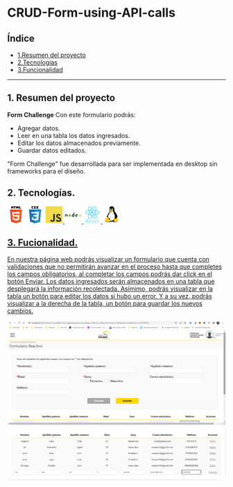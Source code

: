 # CRUD-Form-using-API-calls



## Índice

* [1.Resumen del proyecto](#1-resumen-del-proyecto)
* [2.Tecnologías](#2-tecnologías)
* [3.Funcionalidad ](#3-prototipos)


***

## 1. Resumen del proyecto
**Form Challenge** Con este formulario podrás: 
* Agregar datos.
* Leer en una tabla los datos ingresados.
* Editar los datos almacenados previamente.
* Guardar datos editados.

 "Form Challenge" fue desarrollada para ser implementada en desktop sin frameworks para el diseño.

## 2. Tecnologías.
 
<img src="https://raw.githubusercontent.com/devicons/devicon/master/icons/html5/html5-original-wordmark.svg" alt="html5" width="40" height="40"/>  <img src="https://raw.githubusercontent.com/devicons/devicon/master/icons/css3/css3-original-wordmark.svg" alt="css3" width="40" height="40"/> </a> <a href="https://www.figma.com/" target="_blank" rel="noreferrer">  <img src="https://raw.githubusercontent.com/devicons/devicon/master/icons/javascript/javascript-original.svg" alt="javascript" width="40" height="40"/> </a> <a href="https://jestjs.io" target="_blank" rel="noreferrer">  <img src="https://raw.githubusercontent.com/devicons/devicon/master/icons/nodejs/nodejs-original-wordmark.svg" alt="nodejs" width="40" height="40"/> </a> <a href="https://postman.com" target="_blank" rel="noreferrer">  </a> <a href="https://reactjs.org/" target="_blank" rel="noreferrer"> <img src="https://raw.githubusercontent.com/devicons/devicon/master/icons/react/react-original-wordmark.svg" alt="react" width="40" height="40"/> </a> <a href="https://sass-lang.com" target="_blank" rel="noreferrer">  <img src="https://raw.githubusercontent.com/devicons/devicon/master/icons/linux/linux-original.svg" alt="linux" width="40" height="40"/>


## 3. Fucionalidad.

En nuestra página web podrás visualizar un formulario que cuenta con validaciones que no permitirán avanzar en el proceso hasta que completes los campos obligatorios, al completar los campos podrás dar click en el botón Enviar. Los datos ingresados serán almacenados en una tabla que desplegará la información recolectada. Asímimo, podrás visualizar en la tabla un botón para editar los datos si hubo un error. Y a su vez, podrás visualizar a la derecha de la tabla, un botón para guardar los nuevos cambios.


![pantalla1](/my-app/src/components/assets/result1.png)
![pantalla2](/my-app/src/components/assets/result2.png)





